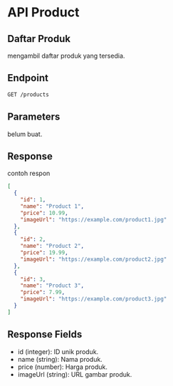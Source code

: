 # API Product

## Daftar Produk

mengambil daftar produk yang tersedia.

## Endpoint

```bash
GET /products
```
## Parameters

belum buat.

## Response
contoh respon

```json
[
  {
    "id": 1,
    "name": "Product 1",
    "price": 10.99,
    "imageUrl": "https://example.com/product1.jpg"
  },
  {
    "id": 2,
    "name": "Product 2",
    "price": 19.99,
    "imageUrl": "https://example.com/product2.jpg"
  },
  {
    "id": 3,
    "name": "Product 3",
    "price": 7.99,
    "imageUrl": "https://example.com/product3.jpg"
  }
]

```

## Response Fields
* id (integer): ID unik produk.
* name (string): Nama produk.
* price (number): Harga produk.
* imageUrl (string): URL gambar produk.
